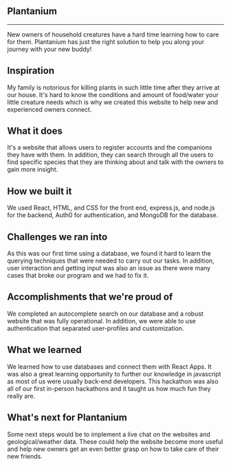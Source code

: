 Plantanium
----------
----------
New owners of household creatures have a hard time learning how to care for them. Plantanium has just the right solution to help you along your journey with your new buddy!

Inspiration
-----------
My family is notorious for killing plants in such little time after they arrive at our house. It's hard to know the conditions and amount of food/water your little creature needs which is why we created this website to help new and experienced owners connect.

What it does
------------
It's a website that allows users to register accounts and the companions they have with them. In addition, they can search through all the users to find specific species that they are thinking about and talk with the owners to gain more insight.

How we built it
---------------
We used React, HTML, and CSS for the front end, express.js, and node.js for the backend, Auth0 for authentication, and MongoDB for the database.

Challenges we ran into
----------------------
As this was our first time using a database, we found it hard to learn the querying techniques that were needed to carry out our tasks. In addition, user interaction and getting input was also an issue as there were many cases that broke our program and we had to fix it.

Accomplishments that we're proud of
-----------------------------------
We completed an autocomplete search on our database and a robust website that was fully operational. In addition, we were able to use authentication that separated user-profiles and customization.

What we learned
-----------------
We learned how to use databases and connect them with React Apps. It was also a great learning opportunity to further our knowledge in javascript as most of us were usually back-end developers. This hackathon was also all of our first in-person hackathons and it taught us how much fun they really are.

What's next for Plantanium
--------------------------
Some next steps would be to implement a live chat on the websites and geological/weather data. These could help the website become more useful and help new owners get an even better grasp on how to take care of their new friends.
